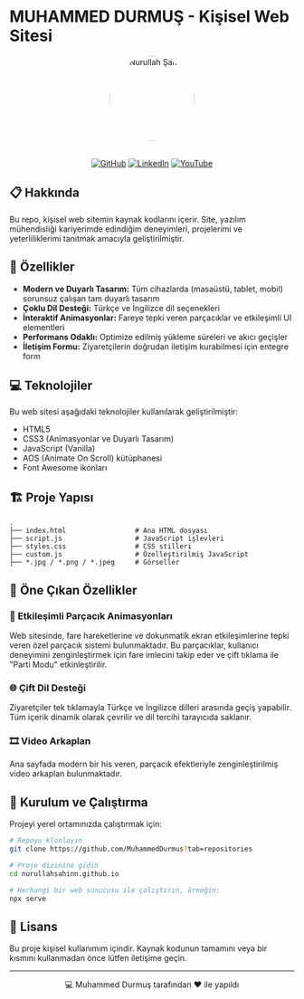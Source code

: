 # MUHAMMED DURMUŞ - Kişisel Web Sitesi

<div align="center">
  <img src="https://raw.githubusercontent.com/nurullahsahinn/nurullahsahinn.github.io/main/2/2.jpeg" alt="Nurullah Şahin" width="150" style="border-radius:50%;"/>
  <br>
  <br>
  <p>
    <a href="https://github.com/nurullahsahinn" target="_blank"><img src="https://img.shields.io/badge/GitHub-100000?style=for-the-badge&logo=github&logoColor=white" alt="GitHub"></a>
    <a href="https://linkedin.com/in/nurullahsahinn" target="_blank"><img src="https://img.shields.io/badge/LinkedIn-0077B5?style=for-the-badge&logo=linkedin&logoColor=white" alt="LinkedIn"></a>
    <a href="https://www.youtube.com/@_nurullahsahin" target="_blank"><img src="https://img.shields.io/badge/YouTube-FF0000?style=for-the-badge&logo=youtube&logoColor=white" alt="YouTube"></a>
  </p>
</div>

## 📋 Hakkında

Bu repo, kişisel web sitemin kaynak kodlarını içerir. Site, yazılım mühendisliği kariyerimde edindiğim deneyimleri, projelerimi ve yeterliliklerimi tanıtmak amacıyla geliştirilmiştir.

## 🚀 Özellikler

- **Modern ve Duyarlı Tasarım:** Tüm cihazlarda (masaüstü, tablet, mobil) sorunsuz çalışan tam duyarlı tasarım
- **Çoklu Dil Desteği:** Türkçe ve İngilizce dil seçenekleri
- **İnteraktif Animasyonlar:** Fareye tepki veren parçacıklar ve etkileşimli UI elementleri 
- **Performans Odaklı:** Optimize edilmiş yükleme süreleri ve akıcı geçişler
- **İletişim Formu:** Ziyaretçilerin doğrudan iletişim kurabilmesi için entegre form

## 💻 Teknolojiler

Bu web sitesi aşağıdaki teknolojiler kullanılarak geliştirilmiştir:

- HTML5
- CSS3 (Animasyonlar ve Duyarlı Tasarım)
- JavaScript (Vanilla)
- AOS (Animate On Scroll) kütüphanesi
- Font Awesome ikonları

## 🏗️ Proje Yapısı

```
.
├── index.html                 # Ana HTML dosyası
├── script.js                  # JavaScript işlevleri
├── styles.css                 # CSS stilleri
├── custom.js                  # Özelleştirilmiş JavaScript
├── *.jpg / *.png / *.jpeg     # Görseller
```

## 🌟 Öne Çıkan Özellikler

### 🔄 Etkileşimli Parçacık Animasyonları
Web sitesinde, fare hareketlerine ve dokunmatik ekran etkileşimlerine tepki veren özel parçacık sistemi bulunmaktadır. Bu parçacıklar, kullanıcı deneyimini zenginleştirmek için fare imlecini takip eder ve çift tıklama ile "Parti Modu" etkinleştirilir.

### 🌐 Çift Dil Desteği
Ziyaretçiler tek tıklamayla Türkçe ve İngilizce dilleri arasında geçiş yapabilir. Tüm içerik dinamik olarak çevrilir ve dil tercihi tarayıcıda saklanır.

### 🎞️ Video Arkaplan
Ana sayfada modern bir his veren, parçacık efektleriyle zenginleştirilmiş video arkaplan bulunmaktadır.

## 🔧 Kurulum ve Çalıştırma

Projeyi yerel ortamınızda çalıştırmak için:

```bash
# Repoyu klonlayın
git clone https://github.com/MuhammedDurmus?tab=repositories

# Proje dizinine gidin
cd nurullahsahinn.github.io

# Herhangi bir web sunucusu ile çalıştırın, örneğin:
npx serve
```



## 📄 Lisans

Bu proje kişisel kullanımım içindir. Kaynak kodunun tamamını veya bir kısmını kullanmadan önce lütfen iletişime geçin.

---

<div align="center">
  <p>💻 Muhammed Durmuş tarafından ❤️ ile yapıldı</p>
</div> 